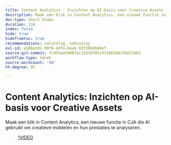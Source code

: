 ```yaml
---
title: Content Analytics - Inzichten op AI-basis voor Creative Assets
description: Maak een blik in Content Analytics, een nieuwe functie in CJA die AI gebruikt om creatieve middelen en hun prestaties te analyseren.
doc-type: Short Video
duration: 116
index: false
hide: true
hidefromtoc: true
recommendations: noCatalog, noDisplay
exl-id: a50be3d1-00f6-4df4-bea9-93f26bd049ef
source-git-commit: fcd55a4fd007ec32d1bf05c431663a01fbb534b5
workflow-type: tm+mt
source-wordcount: '58'
ht-degree: 0%

---
```


# Content Analytics: Inzichten op AI-basis voor Creative Assets

Maak een blik in Content Analytics, een nieuwe functie in CJA die AI gebruikt om creatieve middelen en hun prestaties te analyseren.

<!-- 62_S103_3442450_115_content-analytics-aipowered-insights-for-creative-assets -->
>[!VIDEO](https://video.tv.adobe.com/v/3462963/?learn=on&enablevpops=true&captions=dut)
